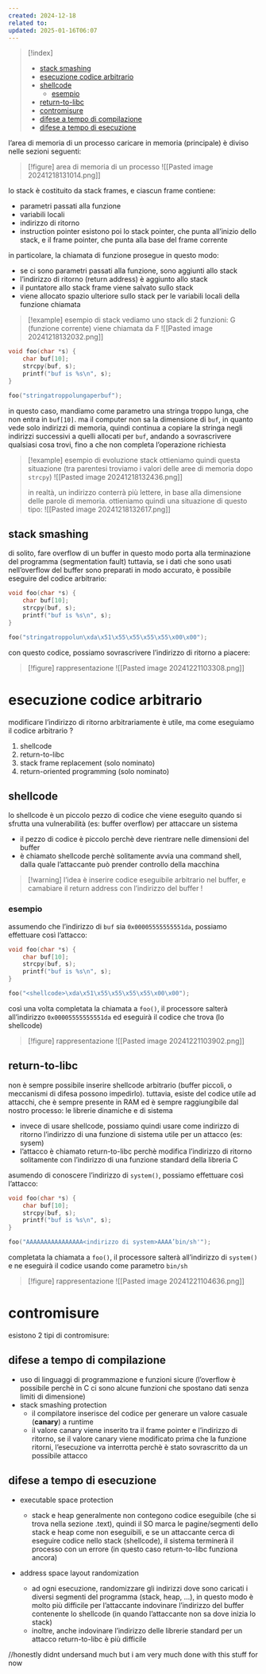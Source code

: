 ```yaml
---
created: 2024-12-18
related to: 
updated: 2025-01-16T06:07
---
```

>[!index]
>
>- [stack smashing](#stack%20smashing)
>- [esecuzione codice arbitrario](#esecuzione%20codice%20arbitrario)
>- [shellcode](#shellcode)
>	- [esempio](#esempio)
>- [return-to-libc](#return-to-libc)
>- [contromisure](#contromisure)
>- [difese a tempo di compilazione](#difese%20a%20tempo%20di%20compilazione)
>- [difese a tempo di esecuzione](#difese%20a%20tempo%20di%20esecuzione)

l’area di memoria di un processo caricare in memoria (principale) è diviso nelle sezioni seguenti:
>[!figure] area di memoria di un processo
![[Pasted image 20241218131014.png]]

lo stack è costituito da stack frames, e ciascun frame contiene:
- parametri passati alla funzione
- variabili locali
- indirizzo di ritorno
- instruction pointer
esistono poi lo stack pointer, che punta all’inizio dello stack, e il frame pointer, che punta alla base del frame corrente

in particolare, la chiamata di funzione prosegue in questo modo:
- se ci sono parametri passati alla funzione, sono aggiunti allo stack
- l’indirizzo di ritorno (return address) è aggiunto allo stack
- il puntatore allo stack frame viene salvato sullo stack
- viene allocato spazio ulteriore sullo stack per le variabili locali della funzione chiamata
>[!example] esempio di stack
vediamo uno stack di 2 funzioni: G (funzione corrente) viene chiamata da F
![[Pasted image 20241218132032.png]]

```c
void foo(char *s) {
	char buf[10];
	strcpy(buf, s);
	printf("buf is %s\n", s);
}

foo("stringatroppolungaperbuf");
```
in questo caso, mandiamo come parametro una stringa troppo lunga, che non entra in `buf[10]`. ma il computer non sa la dimensione di `buf`, in quanto vede solo indirizzi di memoria, quindi continua a copiare la stringa negli indirizzi successivi a quelli allocati per `buf`, andando a sovrascrivere qualsiasi cosa trovi, fino a che non completa l’operazione richiesta
>[!example] esempio di evoluzione stack
>ottieniamo quindi questa situazione (tra parentesi troviamo i valori delle aree di memoria dopo `strcpy`)
![[Pasted image 20241218132436.png]]
>
>in realtà, un indirizzo conterrà più lettere, in base alla dimensione delle parole di memoria. ottieniamo quindi una situazione di questo tipo:
![[Pasted image 20241218132617.png]]

## stack smashing
di solito, fare overflow di un buffer in questo modo porta alla terminazione del programma (segmentation fault)
tuttavia, se i dati che sono usati nell’overflow del buffer sono preparati in modo accurato, è possibile eseguire del codice arbitrario:
```c
void foo(char *s) {
	char buf[10];
	strcpy(buf, s);
	printf("buf is %s\n", s);
}

foo("stringatroppolun\xda\x51\x55\x55\x55\x55\x00\x00");
```

con questo codice, possiamo sovrascrivere l’indirizzo di ritorno a piacere:
>[!figure] rappresentazione
![[Pasted image 20241221103308.png]]
# esecuzione codice arbitrario
modificare l’indirizzo di ritorno arbitrariamente è utile, ma come eseguiamo il codice arbitrario ?
1. shellcode
2. return-to-libc
3. stack frame replacement (solo nominato)
4. return-oriented programming (solo nominato)
## shellcode
lo shellcode è un piccolo pezzo di codice che viene eseguito quando si sfrutta una vulnerabilità (es: buffer overflow) per attaccare un sistema
- il pezzo di codice è piccolo perchè deve rientrare nelle dimensioni del buffer
- è chiamato shellcode perchè solitamente avvia una command shell, dalla quale l’attaccante può prender controllo della macchina
>[!warning] l’idea è inserire codice eseguibile arbitrario nel buffer, e camabiare il return address con l’indirizzo del buffer !

### esempio
assumendo che l’indirizzo di `buf` sia `0x00005555555551da`, possiamo effettuare così l’attacco:
```c
void foo(char *s) {
	char buf[10];
	strcpy(buf, s);
	printf("buf is %s\n", s);
}

foo("<shellcode>\xda\x51\x55\x55\x55\x55\x00\x00");
```

così una volta completata la chiamata a `foo()`, il processore salterà all’indirizzo `0x00005555555551da` ed eseguirà il codice che trova (lo shellcode)
>[!figure] rappresentazione
![[Pasted image 20241221103902.png]]
## return-to-libc
non è sempre possibile inserire shellcode arbitrario (buffer piccoli, o meccanismi di difesa possono impedirlo). tuttavia, esiste del codice utile ad attacchi, che è sempre presente in RAM ed è sempre raggiungibile dal nostro processo: le librerie dinamiche e di sistema
- invece di usare shellcode, possiamo quindi usare come indirizzo di ritorno l’indirizzo di una funzione di sistema utile per un attacco (es: sysem)
- l’attacco è chiamato return-to-libc perchè modifica l’indirizzo di ritorno solitamente con l’indirizzo di una funzione standard della libreria C

asumendo di conoscere l’indirizzo di `system()`, possiamo effettuare così l’attacco:
```c
void foo(char *s) {
	char buf[10];
	strcpy(buf, s);
	printf("buf is %s\n", s);
}

foo("AAAAAAAAAAAAAAAA<indirizzo di system>AAAA’bin/sh'");
```

completata la chiamata a `foo()`, il processore salterà all’indirizzo di `system()` e ne eseguirà il codice usando come parametro `bin/sh`
>[!figure] rappresentazione
![[Pasted image 20241221104636.png]]
# contromisure
esistono 2 tipi di contromisure:
## difese a tempo di compilazione
- uso di linguaggi di programmazione e funzioni sicure (l’overflow è possibile perchè in C ci sono alcune funzioni che spostano dati senza limiti di dimensione)
- stack smashing protection
	- il compilatore inserisce del codice per generare un valore casuale (**canary**) a runtime
	- il valore canary viene inserito tra il frame pointer e l’indirizzo di ritorno, se il valore canary viene modificato prima che la funzione ritorni, l’esecuzione va interrotta perchè è stato sovrascritto da un possibile attacco
## difese a tempo di esecuzione
- executable space protection
	- stack e heap generalmente non contegono codice eseguibile (che si trova nella sezione .text), quindi il SO marca le pagine/segmenti dello stack e heap come non eseguibili, e se un attaccante cerca di eseguire codice nello stack (shellcode), il sistema terminerà il processo con un errore (in questo caso return-to-libc funziona ancora)

- address space layout randomization
	- ad ogni esecuzione, randomizzare gli indirizzi dove sono caricati i diversi segmenti del programma (stack, heap, …), in questo modo è molto più difficile per l’attaccante indovinare l’indirizzo del buffer contenente lo shellcode (in quando l’attaccante non sa dove inizia lo stack)
	- inoltre, anche indovinare l’indirizzo delle librerie standard  per un attacco return-to-libc è più difficile

//honestly didnt undersand much but i am very much done with this stuff for now